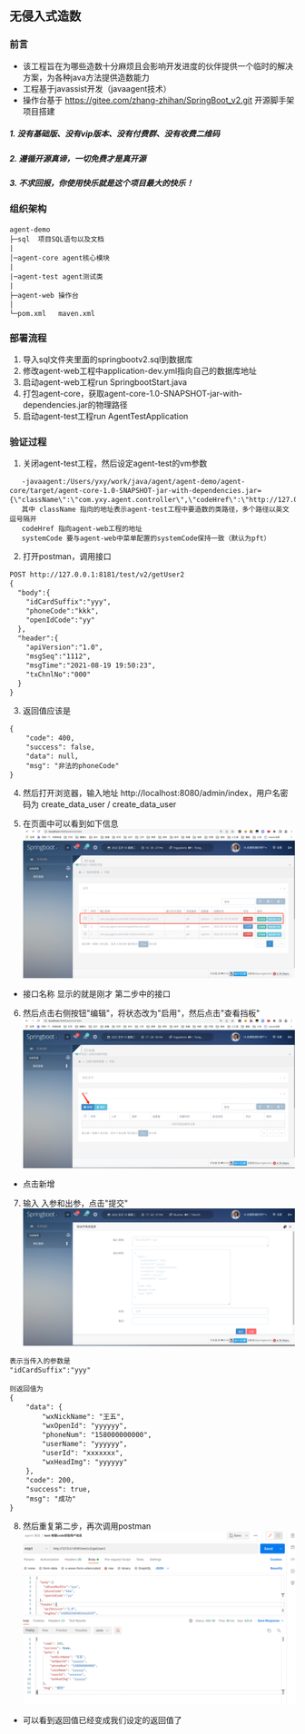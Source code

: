 ## 无侵入式造数

### 前言
- 该工程旨在为哪些造数十分麻烦且会影响开发进度的伙伴提供一个临时的解决方案，为各种java方法提供造数能力
- 工程基于javassist开发（javaagent技术）
- 操作台基于 https://gitee.com/zhang-zhihan/SpringBoot_v2.git 开源脚手架项目搭建

##### 1. 没有基础版、没有vip版本、没有付费群、没有收费二维码
##### 2. 遵循开源真谛，一切免费才是真开源
##### 3. 不求回报，你使用快乐就是这个项目最大的快乐！


### 组织架构

```
agent-demo
├─sql  项目SQL语句以及文档
|
│─agent-core agent核心模块
|
|─agent-test agent测试类
|
├─agent-web 操作台
│  
└─pom.xml   maven.xml
```

### 部署流程
1. 导入sql文件夹里面的springbootv2.sql到数据库
2. 修改agent-web工程中application-dev.yml指向自己的数据库地址
3. 启动agent-web工程run SpringbootStart.java
4. 打包agent-core，获取agent-core-1.0-SNAPSHOT-jar-with-dependencies.jar的物理路径
5. 启动agent-test工程run AgentTestApplication

### 验证过程
1. 关闭agent-test工程，然后设定agent-test的vm参数
```
   -javaagent:/Users/yxy/work/java/agent/agent-demo/agent-core/target/agent-core-1.0-SNAPSHOT-jar-with-dependencies.jar={\"className\":\"com.yxy.agent.controller\",\"codeHref\":\"http://127.0.0.1:8080/CreateDataExternalController/findParam2\",\"systemCode\":\"pft\"}
   其中 className 指向的地址表示agent-test工程中要造数的类路径，多个路径以英文逗号隔开
   codeHref 指向agent-web工程的地址
   systemCode 要与agent-web中菜单配置的systemCode保持一致（默认为pft）
```

2. 打开postman，调用接口
```
POST http://127.0.0.1:8181/test/v2/getUser2
{
  "body":{ 
    "idCardSuffix":"yyy",
    "phoneCode":"kkk",
    "openIdCode":"yy"
  },
  "header":{
    "apiVersion":"1.0",
    "msgSeq":"1112",
    "msgTime":"2021-08-19 19:50:23", 
    "txChnlNo":"000"
  }
}
```
3. 返回值应该是
```
{
    "code": 400,
    "success": false,
    "data": null,
    "msg": "非法的phoneCode"
}
```
4. 然后打开浏览器，输入地址 http://localhost:8080/admin/index，用户名密码为 create_data_user / create_data_user
   
5. 在页面中可以看到如下信息
![img1](https://raw.githubusercontent.com/yangxueyong/agent-demo/main/image/img.png "img1.jpg")
- 接口名称 显示的就是刚才 第二步中的接口

6. 然后点击右侧按钮"编辑"，将状态改为"启用"，然后点击"查看挡板"
![img1](https://raw.githubusercontent.com/yangxueyong/agent-demo/main/image/img_1.png "img1.jpg")
- 点击新增

7. 输入 入参和出参，点击"提交"
![img1](https://raw.githubusercontent.com/yangxueyong/agent-demo/main/image/img_2.png "img1.jpg")
```
表示当传入的参数是
"idCardSuffix":"yyy"

则返回值为
{
    "data": {
        "wxNickName": "王五",
        "wxOpenId": "yyyyyy",
        "phoneNum": "158000000000",
        "userName": "yyyyyy",
        "userId": "xxxxxxx",
        "wxHeadImg": "yyyyyy"
    },
    "code": 200,
    "success": true,
    "msg": "成功"
}
```
8. 然后重复第二步，再次调用postman
![img1](https://raw.githubusercontent.com/yangxueyong/agent-demo/main/image/img_3.png "img1.jpg")
- 可以看到返回值已经变成我们设定的返回值了

